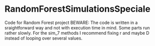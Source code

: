 # RandomForestSimulationsSpeciale
Code for Random Forest project
BEWARE:
  The code is written in a sraightforward way and not with execution time in mind. Some parts run rather slowly. 
  For the sim_7 methods I recommend fixing r and maybe D instead of looping over several values.
